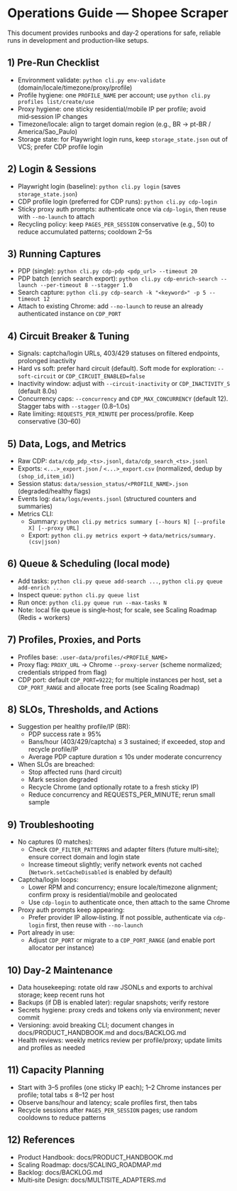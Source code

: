 # Operations Guide — Shopee Scraper

This document provides runbooks and day‑2 operations for safe, reliable runs in development and production‑like setups.

## 1) Pre‑Run Checklist
- Environment validate: `python cli.py env-validate` (domain/locale/timezone/proxy/profile)
- Profile hygiene: one `PROFILE_NAME` per account; use `python cli.py profiles list/create/use`
- Proxy hygiene: one sticky residential/mobile IP per profile; avoid mid‑session IP changes
- Timezone/locale: align to target domain region (e.g., BR → pt-BR / America/Sao_Paulo)
- Storage state: for Playwright login runs, keep `storage_state.json` out of VCS; prefer CDP profile login

## 2) Login & Sessions
- Playwright login (baseline): `python cli.py login` (saves `storage_state.json`)
- CDP profile login (preferred for CDP runs): `python cli.py cdp-login`
- Sticky proxy auth prompts: authenticate once via `cdp-login`, then reuse with `--no-launch` to attach
- Recycling policy: keep `PAGES_PER_SESSION` conservative (e.g., 50) to reduce accumulated patterns; cooldown 2–5s

## 3) Running Captures
- PDP (single): `python cli.py cdp-pdp <pdp_url> --timeout 20`
- PDP batch (enrich search export): `python cli.py cdp-enrich-search --launch --per-timeout 8 --stagger 1.0`
- Search capture: `python cli.py cdp-search -k "<keyword>" -p 5 --timeout 12`
- Attach to existing Chrome: add `--no-launch` to reuse an already authenticated instance on `CDP_PORT`

## 4) Circuit Breaker & Tuning
- Signals: captcha/login URLs, 403/429 statuses on filtered endpoints, prolonged inactivity
- Hard vs soft: prefer hard circuit (default). Soft mode for exploration: `--soft-circuit` or `CDP_CIRCUIT_ENABLED=false`
- Inactivity window: adjust with `--circuit-inactivity` or `CDP_INACTIVITY_S` (default 8.0s)
- Concurrency caps: `--concurrency` and `CDP_MAX_CONCURRENCY` (default 12). Stagger tabs with `--stagger` (0.8–1.0s)
- Rate limiting: `REQUESTS_PER_MINUTE` per process/profile. Keep conservative (30–60)

## 5) Data, Logs, and Metrics
- Raw CDP: `data/cdp_pdp_<ts>.jsonl`, `data/cdp_search_<ts>.jsonl`
- Exports: `<...>_export.json` / `<...>_export.csv` (normalized, dedup by `(shop_id,item_id)`)
- Session status: `data/session_status/<PROFILE_NAME>.json` (degraded/healthy flags)
- Events log: `data/logs/events.jsonl` (structured counters and summaries)
- Metrics CLI:
  - Summary: `python cli.py metrics summary [--hours N] [--profile X] [--proxy URL]`
  - Export: `python cli.py metrics export` → `data/metrics/summary.(csv|json)`

## 6) Queue & Scheduling (local mode)
- Add tasks: `python cli.py queue add-search ...`, `python cli.py queue add-enrich ...`
- Inspect queue: `python cli.py queue list`
- Run once: `python cli.py queue run --max-tasks N`
- Note: local file queue is single‑host; for scale, see Scaling Roadmap (Redis + workers)

## 7) Profiles, Proxies, and Ports
- Profiles base: `.user-data/profiles/<PROFILE_NAME>`
- Proxy flag: `PROXY_URL` → Chrome `--proxy-server` (scheme normalized; credentials stripped from flag)
- CDP port: default `CDP_PORT=9222`; for multiple instances per host, set a `CDP_PORT_RANGE` and allocate free ports (see Scaling Roadmap)

## 8) SLOs, Thresholds, and Actions
- Suggestion per healthy profile/IP (BR):
  - PDP success rate ≥ 95%
  - Bans/hour (403/429/captcha) ≤ 3 sustained; if exceeded, stop and recycle profile/IP
  - Average PDP capture duration ≤ 10s under moderate concurrency
- When SLOs are breached:
  - Stop affected runs (hard circuit)
  - Mark session degraded
  - Recycle Chrome (and optionally rotate to a fresh sticky IP)
  - Reduce concurrency and REQUESTS_PER_MINUTE; rerun small sample

## 9) Troubleshooting
- No captures (0 matches):
  - Check `CDP_FILTER_PATTERNS` and adapter filters (future multi‑site); ensure correct domain and login state
  - Increase timeout slightly; verify network events not cached (`Network.setCacheDisabled` is enabled by default)
- Captcha/login loops:
  - Lower RPM and concurrency; ensure locale/timezone alignment; confirm proxy is residential/mobile and geolocated
  - Use `cdp-login` to authenticate once, then attach to the same Chrome
- Proxy auth prompts keep appearing:
  - Prefer provider IP allow‑listing. If not possible, authenticate via `cdp-login` first, then reuse with `--no-launch`
- Port already in use:
  - Adjust `CDP_PORT` or migrate to a `CDP_PORT_RANGE` (and enable port allocator per instance)

## 10) Day‑2 Maintenance
- Data housekeeping: rotate old raw JSONLs and exports to archival storage; keep recent runs hot
- Backups (if DB is enabled later): regular snapshots; verify restore
- Secrets hygiene: proxy creds and tokens only via environment; never commit
- Versioning: avoid breaking CLI; document changes in docs/PRODUCT_HANDBOOK.md and docs/BACKLOG.md
- Health reviews: weekly metrics review per profile/proxy; update limits and profiles as needed

## 11) Capacity Planning
- Start with 3–5 profiles (one sticky IP each); 1–2 Chrome instances per profile; total tabs ≤ 8–12 per host
- Observe bans/hour and latency; scale profiles first, then tabs
- Recycle sessions after `PAGES_PER_SESSION` pages; use random cooldowns to reduce patterns

## 12) References
- Product Handbook: docs/PRODUCT_HANDBOOK.md
- Scaling Roadmap: docs/SCALING_ROADMAP.md
- Backlog: docs/BACKLOG.md
- Multi‑site Design: docs/MULTISITE_ADAPTERS.md
